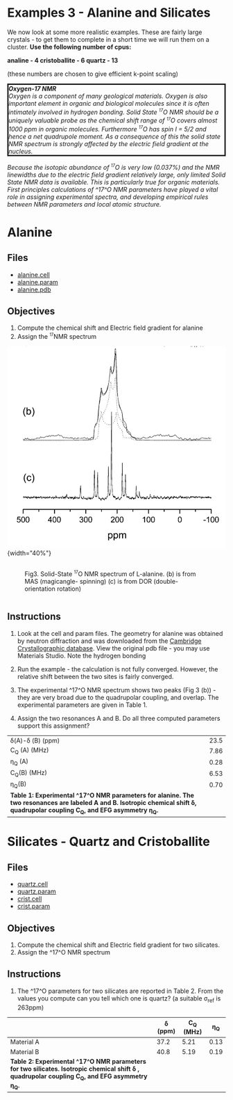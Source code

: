 <h1>Examples 3 - Alanine and Silicates</h1>

We now look at some more realistic examples. These are fairly large crystals - to get them
to complete in a short time we will run them on a cluster.
**Use the following number of
cpus:**

**analine - 4 cristoballite - 6 quartz - 13**

(these numbers are chosen to give efficient k-point scaling)

<p style="border-width:3px; border-style:solid;"><i>
<b>Oxygen-17 NMR</b>
<br>
Oxygen is a component of many geological materials. Oxygen is
also important element in organic and biological molecules since it is often intimately involved in hydrogen bonding. Solid State <sup><small>17</small></sup>O NMR should be a uniquely valuable probe as the chemical shift range of <sup><small>17</small></sup>O covers almost 1000 ppm in organic molecules. Furthermore <sup><small>17</small></sup>O has spin I = 5/2 and hence a net quadrupole moment. As a consequence of this the solid state NMR spectrum is strongly affected by the electric
field gradient at the nucleus.

Because the isotopic abundance of <sup><small>17</small></sup>O is very low (0.037%) and the NMR linewidths due to the electric field gradient relatively large, only limited Solid State NMR data is
available. This is particularly true for organic materials. First principles calculations of ^17^O NMR parameters have played a vital role in assigning experimental spectra, and developing empirical rules between NMR  parameters and local atomic structure.</i>
</p>

# Alanine

## Files

* [alanine.cell](alanine/alanine.cell)
* [alanine.param](alanine/alanine.param)
* [alanine.pdb](alanine/alanine.pdb)

## Objectives

1. Compute the chemical shift and Electric field gradient for alanine
2. Assign the <sup><small>17</small></sup>NMR spectrum


![Solid-State O17 NMR spectrum of L-alanine"](../../img/nmr_tut3.png){width="40%"}
<figure style="display: inline-block;">
  <figcaption style="text-align: left;">Fig3. Solid-State <sup><small>17</small></sup>O NMR spectrum of L-alanine. (b) is from MAS (magicangle- spinning) (c) is from DOR (double-orientation rotation)</figcaption>
</figure>


## Instructions

1. Look at the cell and param files. The geometry for alanine was obtained by neutron diffraction and was downloaded from the [Cambridge Crystallographic database](https://www.ccdc.cam.ac.uk/). View the original pdb file - you may use Materials Studio. Note the hydrogen bonding

2. Run the example - the calculation is not fully converged. However, the relative shift between the two sites is fairly converged.

3. The experimental ^17^O NMR spectrum shows two peaks (Fig 3 (b)) - they are very broad due to the quadrupolar coupling, and overlap. The experimental parameters are given in Table 1.

4. Assign the two resonances A and B. Do all three computed parameters support this assignment?

| | |
|--|--|
|&#948;(A)-&#948; (B) (ppm)| 23.5|
|C<sub>Q</sub> (A) (MHz)| 7.86|
|&#951;<sub>Q</sub> (A)| 0.28|
|C<sub>Q</sub>(B) (MHz)| 6.53|
|&#951;<sub>Q</sub>(B)| 0.70|
| **Table 1: Experimental ^17^O NMR parameters for alanine. The two resonances are labeled A and B. Isotropic chemical shift &#948;, quadrupolar coupling C<sub>Q</sub>, and EFG asymmetry &#951;<sub>Q</sub>.**||

# Silicates - Quartz and Cristoballite

## Files

* [quartz.cell](silicates/quartz.cell)
* [quartz.param](silicates/quartz.param)
* [crist.cell](silicates/crist.cell)
* [crist.param](silicates/crist.param)



## Objectives

1. Compute the chemical shift and Electric field gradient for two silicates.
2. Assign the ^17^O NMR spectrum

## Instructions

1. The ^17^O parameters for two silicates are reported in Table 2. From the values you compute can you tell which one is quartz? (a suitable &#963;<sub>ref</sub> is 263ppm)




| | &#948; (ppm) | C<sub>Q</sub> (MHz) | &#951;<sub>Q</sub> |
|---|---|---|---|
|Material A| 37.2 | 5.21 | 0.13 |
|Material B| 40.8 | 5.19 | 0.19 |
| **Table 2: Experimental ^17^O NMR parameters for two silicates. Isotropic chemical shift &#948; , quadrupolar coupling C<sub>Q</sub>, and EFG asymmetry &#951;<sub>Q</sub>.** |
